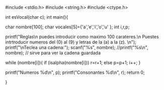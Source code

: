 #include <stdio.h>
#include <string.h>
#include <ctype.h>
 
int esVocal(char c);
int main(){
	
char nombre[100];
char vocales[5]={'a','e','i','o','u' };
int i,r,p;
	
printf("Reglas\n puedes introducir como maximo 100 carateres.\n Puestes intrtroducir numeros  del (0) al (9) y letras de la (a) a la (z). \n");
printf("\nTeclea una cadena:");
scanf("%s", nombre);
    //printf("%s\n", nombre); // sirve para ver la cadena guardada
	
while (nombre[i]){
   if (isalpha(nombre[i])) r=r+1;
    else p=p+1;
    i++;
   }

 printf("Numeros %d\n", p);
 printf("Consonantes %d\n", r);
 return 0;
  
}
